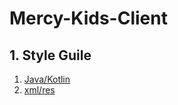 # Mercy-Kids-Client

## 1. Style Guile
1. [Java/Kotlin](https://github.com/mercy-project/Mercy-Kids-Client/blob/master/.github/styleguide/kotlin.md)
2. [xml/res](https://github.com/mercy-project/Mercy-Kids-Client/blob/master/.github/styleguide/resource.md)
